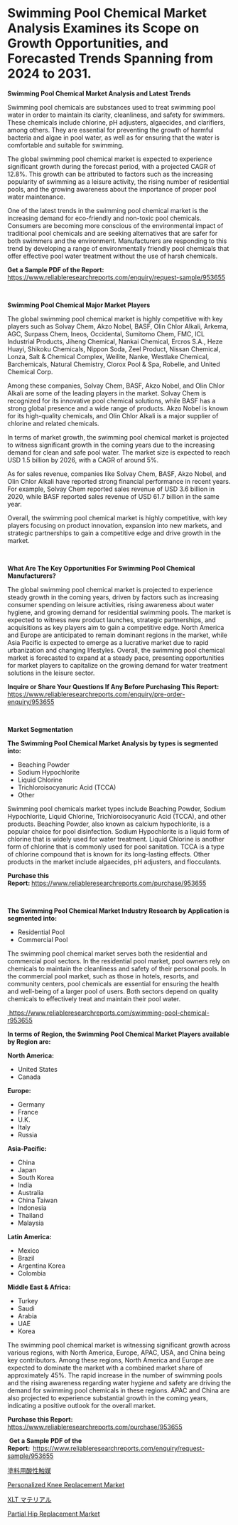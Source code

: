 <p><h1>Swimming Pool Chemical Market Analysis Examines its Scope on Growth Opportunities, and Forecasted Trends Spanning from 2024 to 2031.</h1></p><p><strong>Swimming Pool Chemical Market Analysis and Latest Trends</strong></p>
<p><p>Swimming pool chemicals are substances used to treat swimming pool water in order to maintain its clarity, cleanliness, and safety for swimmers. These chemicals include chlorine, pH adjusters, algaecides, and clarifiers, among others. They are essential for preventing the growth of harmful bacteria and algae in pool water, as well as for ensuring that the water is comfortable and suitable for swimming.</p><p>The global swimming pool chemical market is expected to experience significant growth during the forecast period, with a projected CAGR of 12.8%. This growth can be attributed to factors such as the increasing popularity of swimming as a leisure activity, the rising number of residential pools, and the growing awareness about the importance of proper pool water maintenance.</p><p>One of the latest trends in the swimming pool chemical market is the increasing demand for eco-friendly and non-toxic pool chemicals. Consumers are becoming more conscious of the environmental impact of traditional pool chemicals and are seeking alternatives that are safer for both swimmers and the environment. Manufacturers are responding to this trend by developing a range of environmentally friendly pool chemicals that offer effective pool water treatment without the use of harsh chemicals.</p></p>
<p><strong>Get a Sample PDF of the Report:&nbsp;</strong> <a href="https://www.reliableresearchreports.com/enquiry/request-sample/953655">https://www.reliableresearchreports.com/enquiry/request-sample/953655</a></p>
<p>&nbsp;</p>
<p><strong>Swimming Pool Chemical Major Market Players</strong></p>
<p><p>The global swimming pool chemical market is highly competitive with key players such as Solvay Chem, Akzo Nobel, BASF, Olin Chlor Alkali, Arkema, AGC, Surpass Chem, Ineos, Occidental, Sumitomo Chem, FMC, ICL Industrial Products, Jiheng Chemical, Nankai Chemical, Ercros S.A., Heze Huayi, Shikoku Chemicals, Nippon Soda, Zeel Product, Nissan Chemical, Lonza, Salt & Chemical Complex, Weilite, Nanke, Westlake Chemical, Barchemicals, Natural Chemistry, Clorox Pool & Spa, Robelle, and United Chemical Corp.</p><p>Among these companies, Solvay Chem, BASF, Akzo Nobel, and Olin Chlor Alkali are some of the leading players in the market. Solvay Chem is recognized for its innovative pool chemical solutions, while BASF has a strong global presence and a wide range of products. Akzo Nobel is known for its high-quality chemicals, and Olin Chlor Alkali is a major supplier of chlorine and related chemicals.</p><p>In terms of market growth, the swimming pool chemical market is projected to witness significant growth in the coming years due to the increasing demand for clean and safe pool water. The market size is expected to reach USD 1.5 billion by 2026, with a CAGR of around 5%.</p><p>As for sales revenue, companies like Solvay Chem, BASF, Akzo Nobel, and Olin Chlor Alkali have reported strong financial performance in recent years. For example, Solvay Chem reported sales revenue of USD 3.6 billion in 2020, while BASF reported sales revenue of USD 61.7 billion in the same year.</p><p>Overall, the swimming pool chemical market is highly competitive, with key players focusing on product innovation, expansion into new markets, and strategic partnerships to gain a competitive edge and drive growth in the market.</p></p>
<p>&nbsp;</p>
<p><strong>What Are The Key Opportunities For Swimming Pool Chemical Manufacturers?</strong></p>
<p><p>The global swimming pool chemical market is projected to experience steady growth in the coming years, driven by factors such as increasing consumer spending on leisure activities, rising awareness about water hygiene, and growing demand for residential swimming pools. The market is expected to witness new product launches, strategic partnerships, and acquisitions as key players aim to gain a competitive edge. North America and Europe are anticipated to remain dominant regions in the market, while Asia Pacific is expected to emerge as a lucrative market due to rapid urbanization and changing lifestyles. Overall, the swimming pool chemical market is forecasted to expand at a steady pace, presenting opportunities for market players to capitalize on the growing demand for water treatment solutions in the leisure sector.</p></p>
<p><strong>Inquire or Share Your Questions If Any Before Purchasing This Report:</strong> <a href="https://www.reliableresearchreports.com/enquiry/pre-order-enquiry/953655">https://www.reliableresearchreports.com/enquiry/pre-order-enquiry/953655</a></p>
<p>&nbsp;</p>
<p><strong>Market Segmentation</strong></p>
<p><strong>The Swimming Pool Chemical Market Analysis by types is segmented into:</strong></p>
<p><ul><li>Beaching Powder</li><li>Sodium Hypochlorite</li><li>Liquid Chlorine</li><li>Trichloroisocyanuric Acid (TCCA)</li><li>Other</li></ul></p>
<p><p>Swimming pool chemicals market types include Beaching Powder, Sodium Hypochlorite, Liquid Chlorine, Trichloroisocyanuric Acid (TCCA), and other products. Beaching Powder, also known as calcium hypochlorite, is a popular choice for pool disinfection. Sodium Hypochlorite is a liquid form of chlorine that is widely used for water treatment. Liquid Chlorine is another form of chlorine that is commonly used for pool sanitation. TCCA is a type of chlorine compound that is known for its long-lasting effects. Other products in the market include algaecides, pH adjusters, and flocculants.</p></p>
<p><strong>Purchase this Report:&nbsp;</strong><a href="https://www.reliableresearchreports.com/purchase/953655">https://www.reliableresearchreports.com/purchase/953655</a></p>
<p>&nbsp;</p>
<p><strong>The Swimming Pool Chemical Market Industry Research by Application is segmented into:</strong></p>
<p><ul><li>Residential Pool</li><li>Commercial Pool</li></ul></p>
<p><p>The swimming pool chemical market serves both the residential and commercial pool sectors. In the residential pool market, pool owners rely on chemicals to maintain the cleanliness and safety of their personal pools. In the commercial pool market, such as those in hotels, resorts, and community centers, pool chemicals are essential for ensuring the health and well-being of a larger pool of users. Both sectors depend on quality chemicals to effectively treat and maintain their pool water.</p></p>
<p><a href="https://www.reliableresearchreports.com/swimming-pool-chemical-r953655">&nbsp;https://www.reliableresearchreports.com/swimming-pool-chemical-r953655</a></p>
<p><strong>In terms of Region, the Swimming Pool Chemical Market Players available by Region are:</strong></p>
<p>
    <p> <strong> North America: </strong>
        <ul>
            <li>United States</li>
            <li>Canada</li>
        </ul>
        </p> 
    <p> <strong> Europe: </strong>
        <ul>
            <li>Germany</li>
            <li>France</li>
            <li>U.K.</li>
            <li>Italy</li>
            <li>Russia</li>
        </ul>
        </p> 
    <p> <strong> Asia-Pacific: </strong>
        <ul>
            <li>China</li>
            <li>Japan</li>
            <li>South Korea</li>
            <li>India</li>
            <li>Australia</li>
            <li>China Taiwan</li>
            <li>Indonesia</li>
            <li>Thailand</li>
            <li>Malaysia</li>
        </ul>
        </p> 
    <p> <strong> Latin America: </strong>
        <ul>
            <li>Mexico</li>
            <li>Brazil</li>
            <li>Argentina Korea</li>
            <li>Colombia</li>
        </ul>
        </p> 
    <p> <strong> Middle East & Africa: </strong>
        <ul>
            <li>Turkey</li>
            <li>Saudi</li>
            <li>Arabia</li>
            <li>UAE</li>
            <li>Korea</li>
        </ul>
    </p>
    </p>
<p><p>The swimming pool chemical market is witnessing significant growth across various regions, with North America, Europe, APAC, USA, and China being key contributors. Among these regions, North America and Europe are expected to dominate the market with a combined market share of approximately 45%. The rapid increase in the number of swimming pools and the rising awareness regarding water hygiene and safety are driving the demand for swimming pool chemicals in these regions. APAC and China are also projected to experience substantial growth in the coming years, indicating a positive outlook for the overall market.</p></p>
<p><strong>Purchase this Report: </strong><a href="https://www.reliableresearchreports.com/purchase/953655">https://www.reliableresearchreports.com/purchase/953655</a></p>
<p>&nbsp;<strong>Get a Sample PDF of the Report:&nbsp;&nbsp;</strong><a href="https://www.reliableresearchreports.com/enquiry/request-sample/953655">https://www.reliableresearchreports.com/enquiry/request-sample/953655</a></p>
<p><strong></strong></p>
<p><p><a href="https://github.com/leigh4852023/Market-Research-Report-List-2/blob/main/3097281174382.md">塗料用酸性触媒</a></p><p><a href="https://github.com/gcimaudf65/Market-Research-Report-List-1/blob/main/personalized-knee-replacement-market.md">Personalized Knee Replacement Market</a></p><p><a href="https://github.com/SimeonBode1/Market-Research-Report-List-1/blob/main/1045427174383.md">XLT マテリアル</a></p><p><a href="https://github.com/sardarp081/Market-Research-Report-List-1/blob/main/partial-hip-replacement-market.md">Partial Hip Replacement Market</a></p></p>